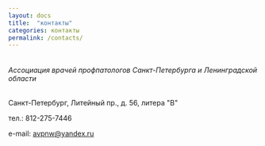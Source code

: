 ```yaml
---
layout: docs
title:  "контакты"
categories: контакты
permalink: /contacts/
---
```


<img src="//api-maps.yandex.ru/services/constructor/1.0/static/?sid=CWmb0Xnoxy9d6M5UBbcaTgGN3twCryN4&width=600&height=328" alt=""/>

###### Ассоциация врачей профпатологов Санкт-Петербурга и Ленинградской области

Санкт-Петербург, Литейный пр., д. 56, литера "В"

тел.: 812-275-7446

e-mail: avpnw@yandex.ru
